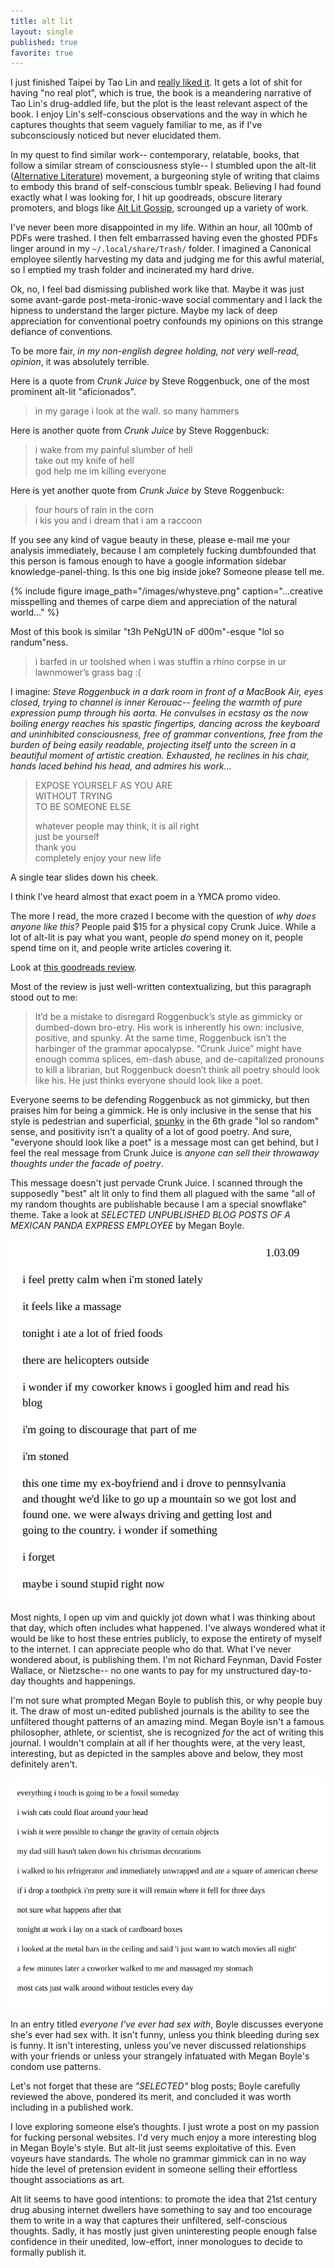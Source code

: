 ```yaml
---
title: alt lit
layout: single
published: true
favorite: true
---
```


I just finished Taipei by Tao Lin and [really liked it](http://karthiksthings.com/taolin.html).  It gets a lot of shit for having "no real plot", which is true, the book is a meandering narrative of Tao Lin's drug-addled life, but the plot is the least relevant aspect of the book.  I enjoy Lin's self-conscious observations and the way in which he captures thoughts that seem vaguely familiar to me, as if I've subconsciously noticed but never elucidated them.  

In my quest to find similar work-- contemporary, relatable, books, that follow a similar stream of consciousness style-- I stumbled upon the alt-lit ([Alternative Literature](https://www.wikiwand.com/en/Alternative_literature)) movement, a burgeoning style of writing that claims to embody this brand of self-conscious tumblr speak.  Believing I had found exactly what I was looking for, I hit up goodreads, obscure literary promoters, and blogs like [Alt Lit Gossip](http://altlitgossip.tumblr.com/), scrounged up a variety of work.  

I've never been more disappointed in my life.  Within an hour, all 100mb of PDFs were trashed.  I then felt embarrassed having even the ghosted PDFs linger around in my `~/.local/share/Trash/` folder.  I imagined a Canonical employee silently harvesting my data and judging me for this awful material, so I emptied my trash folder and incinerated my hard drive.

Ok, no, I feel bad dismissing published work like that.  Maybe it was just some avant-garde post-meta-ironic-wave social commentary and I lack the hipness to understand the larger picture.   Maybe my lack of deep appreciation for conventional poetry confounds my opinions on this strange defiance of conventions. 

To be more fair, *in my non-english degree holding, not very well-read, opinion*, it was absolutely terrible.

Here is a quote from *Crunk Juice* by Steve Roggenbuck, one of the most prominent alt-lit "aficionados".

> in my garage i look at the wall.  so many hammers

Here is another quote from *Crunk Juice* by Steve Roggenbuck:

> i wake from my painful slumber of hell  
take out my knife of hell  
god help me im killing everyone

Here is yet another quote from *Crunk Juice* by Steve Roggenbuck:

> four hours of rain in the corn   
> i kis you and i dream that i am a raccoon

If you see any kind of vague beauty in these, please e-mail me your analysis immediately, because I am completely fucking dumbfounded that this person is famous enough to have a google information sidebar knowledge-panel-thing.  Is this one big inside joke?  Someone please tell me.

{% include figure image_path="/images/whysteve.png" caption="...creative misspelling and themes of carpe diem and appreciation of the natural world..." %}

Most of this book is similar "t3h PeNgU1N oF d00m"-esque "lol so randum"ness.  

> i barfed in ur toolshed when i was stuffin a rhino corpse in ur  
> lawnmower’s grass bag :(

I imagine: *Steve Roggenbuck in a dark room in front of a MacBook Air, eyes closed, trying to channel is inner Kerouac-- feeling the warmth of pure expression pump through his aorta.  He convulses in ecstasy as the now boiling energy reaches his spastic fingertips, dancing across the keyboard and uninhibited consciousness, free of grammar conventions, free from the burden of being easily readable, projecting itself unto the screen in a beautiful moment of artistic creation.  Exhausted, he reclines in his chair, hands laced behind his head, and admires his work...*

>EXPOSE YOURSELF AS YOU ARE  
>WITHOUT TRYING  
>TO BE SOMEONE ELSE  
>  
>whatever people may think, it is all right  
>just be yourself  
>thank you  
>completely enjoy your new life  

A single tear slides down his cheek.

I think I've heard almost that exact poem in a YMCA promo video.  

The more I read, the more crazed I become with the question of *why does anyone like this?*  People paid $15 for a physical copy Crunk Juice.  While a lot of alt-lit is pay what you want, people *do* spend money on it, people spend time on it, and people write articles covering it.  

Look at [this goodreads review](http://www.goodreads.com/review/show/296933030?book_show_action=true).

Most of the review is just well-written contextualizing, but this paragraph stood out to me:  

> It’d be a mistake to disregard Roggenbuck’s style as gimmicky or dumbed-down bro-etry. His work is inherently his own: inclusive, positive, and spunky. At the same time, Roggenbuck isn’t the harbinger of the grammar apocalypse. “Crunk Juice” might have enough comma splices, em-dash abuse, and de-capitalized pronouns to kill a librarian, but Roggenbuck doesn’t think all poetry should look like his. He just thinks everyone should look like a poet.

Everyone seems to be defending Roggenbuck as not gimmicky, but then praises him for being a gimmick.  He is only inclusive in the sense that his style is pedestrian and superficial, [spunky](http://livemylief.com/image/155879836090) in the 6th grade "lol so random" sense, and positivity isn't a quality of a lot of good poetry.  And sure, "everyone should look like a poet" is a message most can get behind, but I feel the real message from Crunk Juice is *anyone can sell their throwaway thoughts under the facade of poetry*.

This message doesn't just pervade Crunk Juice.  I scanned through the supposedly "best" alt lit only to find them all plagued with the same "all of my random thoughts are publishable because I am a special snowflake" theme.  Take a look at *SELECTED UNPUBLISHED BLOG POSTS OF A MEXICAN PANDA EXPRESS EMPLOYEE* by Megan Boyle.

![](/images/meganboyletrash.png)

Most nights, I open up vim and quickly jot down what I was thinking about that day, which often includes what happened.  I've always wondered what it would be like to host these entries publicly, to expose the entirety of myself to the internet.  I can appreciate people who do that.  What I've never wondered about, is publishing them.  I'm not Richard Feynman, David Foster Wallace, or Nietzsche-- no one wants to pay for my unstructured day-to-day thoughts and happenings.

I'm not sure what prompted Megan Boyle to publish this, or why people buy it.  The draw of most un-edited published journals is the ability to see the unfiltered thought patterns of an amazing mind.  Megan Boyle isn't a famous philosopher, athlete, or scientist, she is recognized *for* the act of writing this journal.  I wouldn't complain at all if her thoughts were, at the very least, interesting, but as depicted in the samples above and below, they most definitely aren't.

![](/images/meganboyletrash2.png)

In an entry titled *everyone I've ever had sex with*, Boyle discusses everyone she's ever had sex with.  It isn't funny, unless you think bleeding during sex is funny.  It isn't interesting, unless you've never discussed relationships with your friends or unless your strangely infatuated with Megan Boyle's condom use patterns.

Let's not forget that these are *"SELECTED"* blog posts; Boyle carefully reviewed the above, pondered its merit, and concluded it was worth including in a published work.  

I love exploring someone else’s thoughts.  I just wrote a post on my passion for fucking personal websites.  I'd very much enjoy a more interesting blog in Megan Boyle's style.  But alt-lit just seems exploitative of this.  Even voyeurs have standards.  The whole no grammar gimmick can in no way hide the level of pretension evident in someone selling their effortless thought associations as art.

Alt lit seems to have good intentions: to promote the idea that 21st century drug abusing internet dwellers have something to say and too encourage them to write in a way that captures their unfiltered, self-conscious thoughts.  Sadly, it has mostly just given uninteresting people enough false confidence in their unedited, low-effort, inner monologues to decide to formally publish it.  


